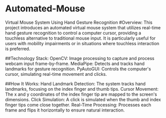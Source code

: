# Automated-Mouse
Virtual Mouse System Using Hand Gesture Recognition
#Overview:
This project introduces an automated virtual mouse system that utilizes real-time hand gesture recognition to control a computer cursor, providing a touchless alternative to traditional mouse input. It is particularly useful for users with mobility impairments or in situations where touchless interaction is preferred.

##Technology Stack:
OpenCV: Image processing to capture and process webcam input frame-by-frame.
MediaPipe: Detects and tracks hand landmarks for gesture recognition.
PyAutoGUI: Controls the computer's cursor, simulating real-time movement and clicks.

##How It Works:
Hand Landmark Detection: The system tracks hand landmarks, focusing on the index finger and thumb tips.
Cursor Movement: The x and y coordinates of the index finger tip are mapped to the screen's dimensions.
Click Simulation: A click is simulated when the thumb and index finger tips come close together.
Real-Time Processing: Processes each frame and flips it horizontally to ensure natural interaction.
